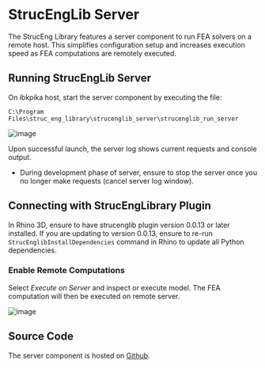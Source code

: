 # StrucEngLib Server

The StrucEng Library features a server component to run FEA solvers on a remote host.
This simplifies configuration setup and increases execution speed as FEA computations are remotely executed.

## Running StrucEngLib Server

On ibkpika host, start the server component by executing the file:
```
C:\Program Files\struc_eng_library\strucenglib_server\strucenglib_run_server
```
![image](https://user-images.githubusercontent.com/2311941/206243897-1ed70191-fc74-4dad-8bfe-46c18562a9a8.png)

Upon successful launch, the server log shows current requests and console output.

- During development phase of server, ensure to stop the server once you no longer make requests
(cancel server log window).

## Connecting with StrucEngLibrary Plugin
In Rhino 3D, ensure to have strucenglib plugin version 0.0.13 or later installed. If you are updating to version 0.0.13, ensure to re-run `StrucEnglibInstallDependencies` command in Rhino to update all Python dependencies.

### Enable Remote Computations
 Select _Execute on Server_ and inspect or execute model. The FEA computation will then be executed on remote server.
 
 ![image](https://user-images.githubusercontent.com/2311941/206236821-20bd1d30-06cb-4fd0-94b9-c9b5c9c90b4d.png)

## Source Code
The server component is hosted on [Github](https://github.com/kfmResearch-NumericsTeam/Struc_Eng_Library_Server).
